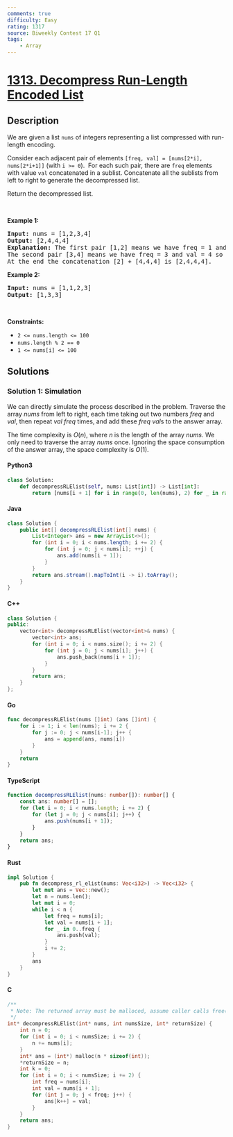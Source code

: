 ```yaml
---
comments: true
difficulty: Easy
rating: 1317
source: Biweekly Contest 17 Q1
tags:
    - Array
---
```


<!-- problem:start -->

# [1313. Decompress Run-Length Encoded List](https://leetcode.com/problems/decompress-run-length-encoded-list)

## Description

<!-- description:start -->

<p>We are given a list <code>nums</code> of integers representing a list compressed with run-length encoding.</p>

<p>Consider each adjacent pair&nbsp;of elements <code>[freq, val] = [nums[2*i], nums[2*i+1]]</code>&nbsp;(with <code>i &gt;= 0</code>).&nbsp; For each such pair, there are <code>freq</code> elements with value <code>val</code> concatenated in a sublist. Concatenate all the sublists from left to right to generate the decompressed list.</p>

<p>Return the decompressed list.</p>

<p>&nbsp;</p>
<p><strong class="example">Example 1:</strong></p>

<pre>
<strong>Input:</strong> nums = [1,2,3,4]
<strong>Output:</strong> [2,4,4,4]
<strong>Explanation:</strong> The first pair [1,2] means we have freq = 1 and val = 2 so we generate the array [2].
The second pair [3,4] means we have freq = 3 and val = 4 so we generate [4,4,4].
At the end the concatenation [2] + [4,4,4] is [2,4,4,4].
</pre>

<p><strong class="example">Example 2:</strong></p>

<pre>
<strong>Input:</strong> nums = [1,1,2,3]
<strong>Output:</strong> [1,3,3]
</pre>

<p>&nbsp;</p>
<p><strong>Constraints:</strong></p>

<ul>
	<li><code>2 &lt;= nums.length &lt;= 100</code></li>
	<li><code>nums.length % 2 == 0</code></li>
	<li><code><font face="monospace">1 &lt;= nums[i] &lt;= 100</font></code></li>
</ul>

<!-- description:end -->

## Solutions

<!-- solution:start -->

### Solution 1: Simulation

We can directly simulate the process described in the problem. Traverse the array $\textit{nums}$ from left to right, each time taking out two numbers $\textit{freq}$ and $\textit{val}$, then repeat $\textit{val}$ $\textit{freq}$ times, and add these $\textit{freq}$ $\textit{val}$s to the answer array.

The time complexity is $O(n)$, where $n$ is the length of the array $\textit{nums}$. We only need to traverse the array $\textit{nums}$ once. Ignoring the space consumption of the answer array, the space complexity is $O(1)$.

<!-- tabs:start -->

#### Python3

```python
class Solution:
    def decompressRLElist(self, nums: List[int]) -> List[int]:
        return [nums[i + 1] for i in range(0, len(nums), 2) for _ in range(nums[i])]
```

#### Java

```java
class Solution {
    public int[] decompressRLElist(int[] nums) {
        List<Integer> ans = new ArrayList<>();
        for (int i = 0; i < nums.length; i += 2) {
            for (int j = 0; j < nums[i]; ++j) {
                ans.add(nums[i + 1]);
            }
        }
        return ans.stream().mapToInt(i -> i).toArray();
    }
}
```

#### C++

```cpp
class Solution {
public:
    vector<int> decompressRLElist(vector<int>& nums) {
        vector<int> ans;
        for (int i = 0; i < nums.size(); i += 2) {
            for (int j = 0; j < nums[i]; j++) {
                ans.push_back(nums[i + 1]);
            }
        }
        return ans;
    }
};
```

#### Go

```go
func decompressRLElist(nums []int) (ans []int) {
	for i := 1; i < len(nums); i += 2 {
		for j := 0; j < nums[i-1]; j++ {
			ans = append(ans, nums[i])
		}
	}
	return
}
```

#### TypeScript

```ts
function decompressRLElist(nums: number[]): number[] {
    const ans: number[] = [];
    for (let i = 0; i < nums.length; i += 2) {
        for (let j = 0; j < nums[i]; j++) {
            ans.push(nums[i + 1]);
        }
    }
    return ans;
}
```

#### Rust

```rust
impl Solution {
    pub fn decompress_rl_elist(nums: Vec<i32>) -> Vec<i32> {
        let mut ans = Vec::new();
        let n = nums.len();
        let mut i = 0;
        while i < n {
            let freq = nums[i];
            let val = nums[i + 1];
            for _ in 0..freq {
                ans.push(val);
            }
            i += 2;
        }
        ans
    }
}
```

#### C

```c
/**
 * Note: The returned array must be malloced, assume caller calls free().
 */
int* decompressRLElist(int* nums, int numsSize, int* returnSize) {
    int n = 0;
    for (int i = 0; i < numsSize; i += 2) {
        n += nums[i];
    }
    int* ans = (int*) malloc(n * sizeof(int));
    *returnSize = n;
    int k = 0;
    for (int i = 0; i < numsSize; i += 2) {
        int freq = nums[i];
        int val = nums[i + 1];
        for (int j = 0; j < freq; j++) {
            ans[k++] = val;
        }
    }
    return ans;
}
```

<!-- tabs:end -->

<!-- solution:end -->

<!-- problem:end -->

